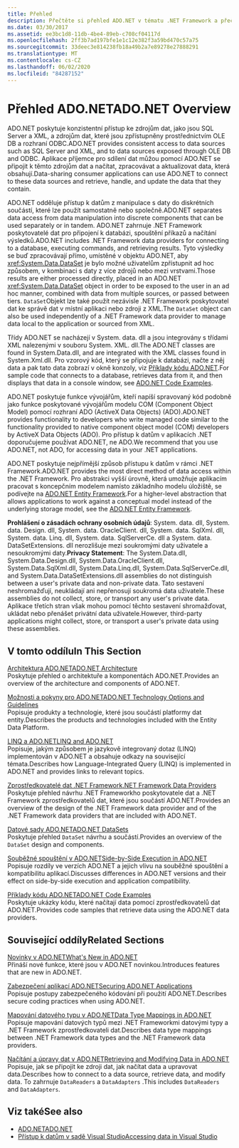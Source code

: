 ```yaml
---
title: Přehled
description: Přečtěte si přehled ADO.NET v tématu .NET Framework a přečtěte si o prostředcích, kde najdete podrobnější vysvětlení a příklady.
ms.date: 03/30/2017
ms.assetid: ee3bc1d8-11db-4be4-89eb-c708cf04117d
ms.openlocfilehash: 2ff3b7ad197bfe1e1c12e382f3a59bd470c57a75
ms.sourcegitcommit: 33deec3e814238fb18a49b2a7e89278e27888291
ms.translationtype: MT
ms.contentlocale: cs-CZ
ms.lasthandoff: 06/02/2020
ms.locfileid: "84287152"
---
```

# <a name="adonet-overview"></a><span data-ttu-id="1028a-103">Přehled ADO.NET</span><span class="sxs-lookup"><span data-stu-id="1028a-103">ADO.NET Overview</span></span>
<span data-ttu-id="1028a-104">ADO.NET poskytuje konzistentní přístup ke zdrojům dat, jako jsou SQL Server a XML, a zdrojům dat, které jsou zpřístupněny prostřednictvím OLE DB a rozhraní ODBC.</span><span class="sxs-lookup"><span data-stu-id="1028a-104">ADO.NET provides consistent access to data sources such as SQL Server and XML, and to data sources exposed through OLE DB and ODBC.</span></span> <span data-ttu-id="1028a-105">Aplikace příjemce pro sdílení dat můžou pomocí ADO.NET se připojit k těmto zdrojům dat a načítat, zpracovávat a aktualizovat data, která obsahují.</span><span class="sxs-lookup"><span data-stu-id="1028a-105">Data-sharing consumer applications can use ADO.NET to connect to these data sources and retrieve, handle, and update the data that they contain.</span></span>  
  
 <span data-ttu-id="1028a-106">ADO.NET odděluje přístup k datům z manipulace s daty do diskrétních součástí, které lze použít samostatně nebo společně.</span><span class="sxs-lookup"><span data-stu-id="1028a-106">ADO.NET separates data access from data manipulation into discrete components that can be used separately or in tandem.</span></span> <span data-ttu-id="1028a-107">ADO.NET zahrnuje .NET Framework poskytovatelé dat pro připojení k databázi, spouštění příkazů a načítání výsledků.</span><span class="sxs-lookup"><span data-stu-id="1028a-107">ADO.NET includes .NET Framework data providers for connecting to a database, executing commands, and retrieving results.</span></span> <span data-ttu-id="1028a-108">Tyto výsledky se buď zpracovávají přímo, umístěné v objektu ADO.NET, aby <xref:System.Data.DataSet> je bylo možné uživatelům zpřístupnit ad hoc způsobem, v kombinaci s daty z více zdrojů nebo mezi vrstvami.</span><span class="sxs-lookup"><span data-stu-id="1028a-108">Those results are either processed directly, placed in an ADO.NET <xref:System.Data.DataSet> object in order to be exposed to the user in an ad hoc manner, combined with data from multiple sources, or passed between tiers.</span></span> <span data-ttu-id="1028a-109">`DataSet`Objekt lze také použít nezávisle .NET Framework poskytovatel dat ke správě dat v místní aplikaci nebo zdroji z XML.</span><span class="sxs-lookup"><span data-stu-id="1028a-109">The `DataSet` object can also be used independently of a .NET Framework data provider to manage data local to the application or sourced from XML.</span></span>  
  
 <span data-ttu-id="1028a-110">Třídy ADO.NET se nacházejí v System. data. dll a jsou integrovány s třídami XML nalezenými v souboru System. XML. dll.</span><span class="sxs-lookup"><span data-stu-id="1028a-110">The ADO.NET classes are found in System.Data.dll, and are integrated with the XML classes found in System.Xml.dll.</span></span> <span data-ttu-id="1028a-111">Pro vzorový kód, který se připojuje k databázi, načte z něj data a pak tato data zobrazí v okně konzoly, viz [Příklady kódu ADO.NET](ado-net-code-examples.md).</span><span class="sxs-lookup"><span data-stu-id="1028a-111">For sample code that connects to a database, retrieves data from it, and then displays that data in a console window, see [ADO.NET Code Examples](ado-net-code-examples.md).</span></span>  
  
 <span data-ttu-id="1028a-112">ADO.NET poskytuje funkce vývojářům, kteří napíší spravovaný kód podobně jako funkce poskytované vývojářům modelu COM (Component Object Model) pomocí rozhraní ADO (ActiveX Data Objects) (ADO).</span><span class="sxs-lookup"><span data-stu-id="1028a-112">ADO.NET provides functionality to developers who write managed code similar to the functionality provided to native component object model (COM) developers by ActiveX Data Objects (ADO).</span></span> <span data-ttu-id="1028a-113">Pro přístup k datům v aplikacích .NET doporučujeme používat ADO.NET, ne ADO.</span><span class="sxs-lookup"><span data-stu-id="1028a-113">We recommend that you use ADO.NET, not ADO, for accessing data in your .NET applications.</span></span>  
  
 <span data-ttu-id="1028a-114">ADO.NET poskytuje nejpřímější způsob přístupu k datům v rámci .NET Framework.</span><span class="sxs-lookup"><span data-stu-id="1028a-114">ADO.NET provides the most direct method of data access within the .NET Framework.</span></span> <span data-ttu-id="1028a-115">Pro abstrakci vyšší úrovně, která umožňuje aplikacím pracovat s koncepčním modelem namísto základního modelu úložiště, se podívejte na [ADO.NET Entity Framework](./ef/index.md).</span><span class="sxs-lookup"><span data-stu-id="1028a-115">For a higher-level abstraction that allows applications to work against a conceptual model instead of the underlying storage model, see the [ADO.NET Entity Framework](./ef/index.md).</span></span>  
  
 <span data-ttu-id="1028a-116">**Prohlášení o zásadách ochrany osobních údajů**: System. data. dll, System. data. Design. dll, System. data. OracleClient. dll, System. data. SqlXml. dll, System. data. Linq. dll, System. data. SqlServerCe. dll a System. data. DataSetExtensions. dll nerozlišuje mezi soukromými daty uživatele a nesoukromými daty.</span><span class="sxs-lookup"><span data-stu-id="1028a-116">**Privacy Statement**: The System.Data.dll, System.Data.Design.dll, System.Data.OracleClient.dll, System.Data.SqlXml.dll, System.Data.Linq.dll, System.Data.SqlServerCe.dll, and System.Data.DataSetExtensions.dll assemblies do not distinguish between a user's private data and non-private data.</span></span>  <span data-ttu-id="1028a-117">Tato sestavení neshromažďují, neukládají ani nepřenosují soukromá data uživatele.</span><span class="sxs-lookup"><span data-stu-id="1028a-117">These assemblies do not collect, store, or transport any user's private data.</span></span> <span data-ttu-id="1028a-118">Aplikace třetích stran však mohou pomocí těchto sestavení shromažďovat, ukládat nebo přenášet privátní data uživatele.</span><span class="sxs-lookup"><span data-stu-id="1028a-118">However, third-party applications might collect, store, or transport a user's private data using these assemblies.</span></span>  
  
## <a name="in-this-section"></a><span data-ttu-id="1028a-119">V tomto oddílu</span><span class="sxs-lookup"><span data-stu-id="1028a-119">In This Section</span></span>  
 [<span data-ttu-id="1028a-120">Architektura ADO.NET</span><span class="sxs-lookup"><span data-stu-id="1028a-120">ADO.NET Architecture</span></span>](ado-net-architecture.md)  
 <span data-ttu-id="1028a-121">Poskytuje přehled o architektuře a komponentách ADO.NET.</span><span class="sxs-lookup"><span data-stu-id="1028a-121">Provides an overview of the architecture and components of ADO.NET.</span></span>  
  
 [<span data-ttu-id="1028a-122">Možnosti a pokyny pro ADO.NET</span><span class="sxs-lookup"><span data-stu-id="1028a-122">ADO.NET Technology Options and Guidelines</span></span>](ado-net-technology-options-and-guidelines.md)  
 <span data-ttu-id="1028a-123">Popisuje produkty a technologie, které jsou součástí platformy dat entity.</span><span class="sxs-lookup"><span data-stu-id="1028a-123">Describes the products and technologies included with the Entity Data Platform.</span></span>  
  
 [<span data-ttu-id="1028a-124">LINQ a ADO.NET</span><span class="sxs-lookup"><span data-stu-id="1028a-124">LINQ and ADO.NET</span></span>](linq-and-ado-net.md)  
 <span data-ttu-id="1028a-125">Popisuje, jakým způsobem je jazykově integrovaný dotaz (LINQ) implementován v ADO.NET a obsahuje odkazy na související témata.</span><span class="sxs-lookup"><span data-stu-id="1028a-125">Describes how Language-Integrated Query (LINQ) is implemented in ADO.NET and provides links to relevant topics.</span></span>  
  
 [<span data-ttu-id="1028a-126">Zprostředkovatelé dat .NET Framework</span><span class="sxs-lookup"><span data-stu-id="1028a-126">.NET Framework Data Providers</span></span>](data-providers.md)  
 <span data-ttu-id="1028a-127">Poskytuje přehled návrhu .NET Frameworkho poskytovatele dat a .NET Framework zprostředkovatelů dat, které jsou součástí ADO.NET.</span><span class="sxs-lookup"><span data-stu-id="1028a-127">Provides an overview of the design of the .NET Framework data provider and of the .NET Framework data providers that are included with ADO.NET.</span></span>  
  
 [<span data-ttu-id="1028a-128">Datové sady ADO.NET</span><span class="sxs-lookup"><span data-stu-id="1028a-128">ADO.NET DataSets</span></span>](ado-net-datasets.md)  
 <span data-ttu-id="1028a-129">Poskytuje přehled `DataSet` návrhu a součástí.</span><span class="sxs-lookup"><span data-stu-id="1028a-129">Provides an overview of the `DataSet` design and components.</span></span>  
  
 [<span data-ttu-id="1028a-130">Souběžné spouštění v ADO.NET</span><span class="sxs-lookup"><span data-stu-id="1028a-130">Side-by-Side Execution in ADO.NET</span></span>](side-by-side-execution.md)  
 <span data-ttu-id="1028a-131">Popisuje rozdíly ve verzích ADO.NET a jejich vlivu na souběžné spouštění a kompatibilitu aplikací.</span><span class="sxs-lookup"><span data-stu-id="1028a-131">Discusses differences in ADO.NET versions and their effect on side-by-side execution and application compatibility.</span></span>  
  
 [<span data-ttu-id="1028a-132">Příklady kódu ADO.NET</span><span class="sxs-lookup"><span data-stu-id="1028a-132">ADO.NET Code Examples</span></span>](ado-net-code-examples.md)  
 <span data-ttu-id="1028a-133">Poskytuje ukázky kódu, které načítají data pomocí zprostředkovatelů dat ADO.NET.</span><span class="sxs-lookup"><span data-stu-id="1028a-133">Provides code samples that retrieve data using the ADO.NET data providers.</span></span>  
  
## <a name="related-sections"></a><span data-ttu-id="1028a-134">Související oddíly</span><span class="sxs-lookup"><span data-stu-id="1028a-134">Related Sections</span></span>  
 [<span data-ttu-id="1028a-135">Novinky v ADO.NET</span><span class="sxs-lookup"><span data-stu-id="1028a-135">What's New in ADO.NET</span></span>](whats-new.md)  
 <span data-ttu-id="1028a-136">Přináší nové funkce, které jsou v ADO.NET novinkou.</span><span class="sxs-lookup"><span data-stu-id="1028a-136">Introduces features that are new in ADO.NET.</span></span>  
  
 [<span data-ttu-id="1028a-137">Zabezpečení aplikací ADO.NET</span><span class="sxs-lookup"><span data-stu-id="1028a-137">Securing ADO.NET Applications</span></span>](securing-ado-net-applications.md)  
 <span data-ttu-id="1028a-138">Popisuje postupy zabezpečeného kódování při použití ADO.NET.</span><span class="sxs-lookup"><span data-stu-id="1028a-138">Describes secure coding practices when using ADO.NET.</span></span>  
  
 [<span data-ttu-id="1028a-139">Mapování datového typu v ADO.NET</span><span class="sxs-lookup"><span data-stu-id="1028a-139">Data Type Mappings in ADO.NET</span></span>](data-type-mappings-in-ado-net.md)  
 <span data-ttu-id="1028a-140">Popisuje mapování datových typů mezi .NET Frameworkmi datovými typy a .NET Framework zprostředkovateli dat.</span><span class="sxs-lookup"><span data-stu-id="1028a-140">Describes data type mappings between .NET Framework data types and the .NET Framework data providers.</span></span>  
  
 [<span data-ttu-id="1028a-141">Načítání a úpravy dat v ADO.NET</span><span class="sxs-lookup"><span data-stu-id="1028a-141">Retrieving and Modifying Data in ADO.NET</span></span>](retrieving-and-modifying-data.md)  
 <span data-ttu-id="1028a-142">Popisuje, jak se připojit ke zdroji dat, jak načítat data a upravovat data.</span><span class="sxs-lookup"><span data-stu-id="1028a-142">Describes how to connect to a data source, retrieve data, and modify data.</span></span> <span data-ttu-id="1028a-143">To zahrnuje `DataReaders` a `DataAdapters` .</span><span class="sxs-lookup"><span data-stu-id="1028a-143">This includes `DataReaders` and `DataAdapters`.</span></span>  
  
## <a name="see-also"></a><span data-ttu-id="1028a-144">Viz také</span><span class="sxs-lookup"><span data-stu-id="1028a-144">See also</span></span>

- [<span data-ttu-id="1028a-145">ADO.NET</span><span class="sxs-lookup"><span data-stu-id="1028a-145">ADO.NET</span></span>](index.md)
- [<span data-ttu-id="1028a-146">Přístup k datům v sadě Visual Studio</span><span class="sxs-lookup"><span data-stu-id="1028a-146">Accessing data in Visual Studio</span></span>](/visualstudio/data-tools/accessing-data-in-visual-studio)
